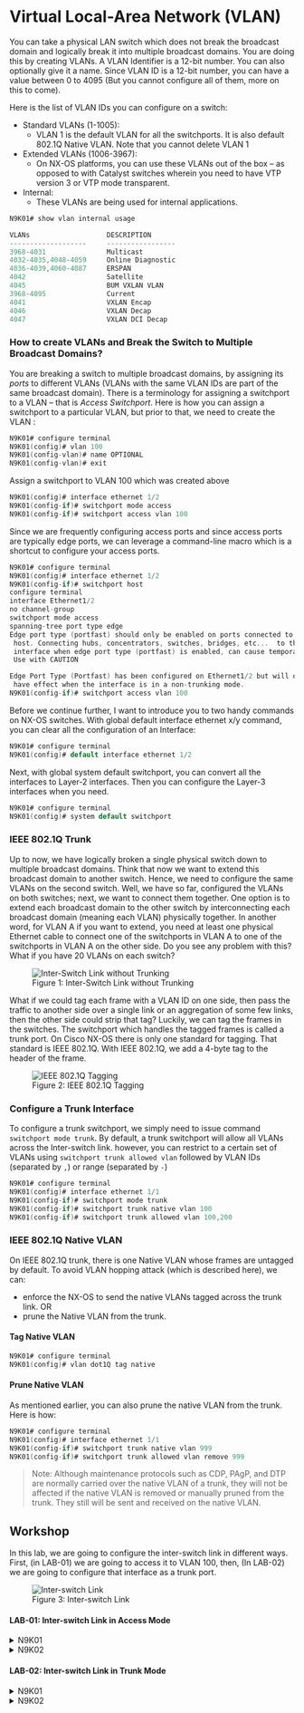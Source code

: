 # Virtual Local-Area Network (VLAN)

You can take a physical LAN switch which does not break the broadcast domain and logically break it into multiple broadcast domains. You are doing this by creating VLANs. A VLAN Identifier is a 12-bit number. You can also optionally give it a name. Since VLAN ID is a 12-bit number, you can have a value between 0 to 4095 (But you cannot configure all of them, more on this to come).

Here is the list of VLAN IDs you can configure on a switch:

* Standard VLANs (1-1005):
  * VLAN 1 is the default VLAN for all the switchports. It is also default 802.1Q Native VLAN. Note that you cannot delete VLAN 1
* Extended VLANs (1006-3967):
  * On NX-OS platforms, you can use these VLANs out of the box – as opposed to with Catalyst switches wherein you need to have VTP version 3 or VTP mode transparent.
* Internal:
  * These VLANs are being used for internal applications.
```c
N9K01# show vlan internal usage

VLANs                   DESCRIPTION
-------------------     -----------------
3968-4031               Multicast
4032-4035,4048-4059     Online Diagnostic
4036-4039,4060-4087     ERSPAN
4042                    Satellite
4045                    BUM VXLAN VLAN
3968-4095               Current
4041                    VXLAN Encap
4046                    VXLAN Decap
4047                    VXLAN DCI Decap
```

### How to create VLANs and Break the Switch to Multiple Broadcast Domains?

You are breaking a switch to multiple broadcast domains, by assigning its *ports* to different VLANs (VLANs with the same VLAN IDs are part of the same broadcast domain). There is a terminology for assigning a switchport to a VLAN – that is *Access Switchport*. Here is how you can assign a switchport to a particular VLAN, but prior to that, we need to create the VLAN :

```c
N9K01# configure terminal
N9K01(config)# vlan 100
N9K01(config-vlan)# name OPTIONAL
N9K01(config-vlan)# exit
```

Assign a switchport to VLAN 100 which was created above

```c
N9K01(config)# interface ethernet 1/2
N9K01(config-if)# switchport mode access
N9K01(config-if)# switchport access vlan 100
```

Since we are frequently configuring access ports and since access ports are typically edge ports, we can leverage a command-line macro which is a shortcut to configure your access ports.

```c
N9K01# configure terminal
N9K01(config)# interface ethernet 1/2
N9K01(config-if)# switchport host
configure terminal
interface Ethernet1/2
no channel-group
switchport mode access
spanning-tree port type edge
Edge port type (portfast) should only be enabled on ports connected to a single
 host. Connecting hubs, concentrators, switches, bridges, etc...  to this
 interface when edge port type (portfast) is enabled, can cause temporary bridging loops.
 Use with CAUTION

Edge Port Type (Portfast) has been configured on Ethernet1/2 but will only
 have effect when the interface is in a non-trunking mode.
N9K01(config-if)# switchport access vlan 100
```

Before we continue further, I want to introduce you to two handy commands on NX-OS switches. With global default interface ethernet x/y command, you can clear all the configuration of an Interface:

```c
N9K01# configure terminal
N9K01(config)# default interface ethernet 1/2
```

Next, with global system default switchport, you can convert all the interfaces to Layer-2 interfaces. Then you can configure the Layer-3 interfaces when you need.

```c
N9K01# configure terminal
N9K01(config)# system default switchport
```

### IEEE 802.1Q Trunk
Up to now, we have logically broken a single physical switch down to multiple broadcast domains. Think that now we want to extend this broadcast domain to another switch. Hence, we need to configure the same VLANs on the second switch. Well, we have so far, configured the VLANs on both switches; next, we want to connect them together. One option is to extend each broadcast domain to the other switch by interconnecting each broadcast domain (meaning each VLAN) physically together. In another word, for VLAN A if you want to extend, you need at least one physical Ethernet cable to connect one of the switchports in VLAN A to one of the switchports in VLAN A on the other side. Do you see any problem with this? What if you have 20 VLANs on each switch?

<figure>
  <img src="https://user-images.githubusercontent.com/31813625/235381319-fa6ca47d-93d8-4062-bffc-b12c2c011007.png" alt="Inter-Switch Link without Trunking">
  <figcaption>Figure 1: Inter-Switch Link without Trunking</figcaption>
</figure>

What if we could tag each frame with a VLAN ID on one side, then pass the traffic to another side over a single link or an aggregation of some few links, then the other side could strip that tag? Luckily, we can tag the frames in the switches. The switchport which handles the tagged frames is called a trunk port. On Cisco NX-OS there is only one standard for tagging. That standard is IEEE 802.1Q. With IEEE 802.1Q, we add a 4-byte tag to the header of the frame.

<figure>
  <img src="https://user-images.githubusercontent.com/31813625/235381364-2c26f1e8-f03f-433c-8987-cf581d316684.png" alt="IEEE 802.1Q Tagging">
  <figcaption>Figure 2: IEEE 802.1Q Tagging</figcaption>
</figure>


### Configure a Trunk Interface

To configure a trunk switchport, we simply need to issue command `switchport mode trunk`. By default, a trunk switchport will allow all VLANs across the Inter-switch link. however, you can restrict to a certain set of VLANs using `switchport trunk allowed vlan` followed by VLAN IDs (separated by `,`) or range (separated by `-`)

```c
N9K01# configure terminal
N9K01(config)# interface ethernet 1/1
N9K01(config-if)# switchport mode trunk
N9K01(config-if)# switchport trunk native vlan 100
N9K01(config-if)# switchport trunk allowed vlan 100,200
```

### IEEE 802.1Q Native VLAN

On IEEE 802.1Q trunk, there is one Native VLAN whose frames are untagged by default. To avoid VLAN hopping attack (which is described here), we can:
  * enforce the NX-OS to send the native VLANs tagged across the trunk link. OR
  * prune the Native VLAN from the trunk.

#### Tag Native VLAN

```c
N9K01# configure terminal
N9K01(config)# vlan dot1Q tag native
```

#### Prune Native VLAN

As mentioned earlier, you can also prune the native VLAN from the trunk. Here is how:

```c
N9K01# configure terminal
N9K01(config)# interface ethernet 1/1
N9K01(config-if)# switchport trunk native vlan 999
N9K01(config-if)# switchport trunk allowed vlan remove 999
```

> Note: Although maintenance protocols such as CDP, PAgP, and DTP are normally carried over the native VLAN of a trunk, they will not be affected if the native VLAN is removed or manually pruned from the trunk. They still will be sent and received on the native VLAN.

## Workshop

In this lab, we are going to configure the inter-switch link in different ways. First, (in LAB-01) we are going to access it to VLAN 100, then, (In LAB-02) we are going to configure that interface as a trunk port.

<figure>
  <img src="https://user-images.githubusercontent.com/31813625/235381534-ea8a1233-4614-44ab-914f-d97eccf61303.png" alt="Inter-switch Link">
  <figcaption>Figure 3: Inter-switch Link</figcaption>
</figure>


#### LAB-01: Inter-switch Link in Access Mode

<details>
 
<summary>N9K01</summary>

```elixir
vlan 100

interface Ethernet1/1
  switchport access vlan 100

interface Ethernet1/2
  switchport access vlan 100
  spanning-tree port type edge
```
</details>

<details>

<summary>N9K02</summary>

```elixir
vlan 100

interface Ethernet1/1
  switchport access vlan 100

interface Ethernet1/2
  switchport access vlan 100
  spanning-tree port type edge
```
</details>

#### LAB-02: Inter-switch Link in Trunk Mode


<details>
 
<summary>N9K01</summary>

```elixir
vlan 100

interface Ethernet1/1
  switchport mode trunk
  switchport trunk allowed vlan 100

interface Ethernet1/2
  switchport access vlan 100
  spanning-tree port type edge
```
</details>

<details>

<summary>N9K02</summary>

```elixir
vlan 100

interface Ethernet1/1
  switchport mode trunk
  switchport trunk allowed vlan 100

interface Ethernet1/2
  switchport access vlan 100
  spanning-tree port type edge
```
</details>

